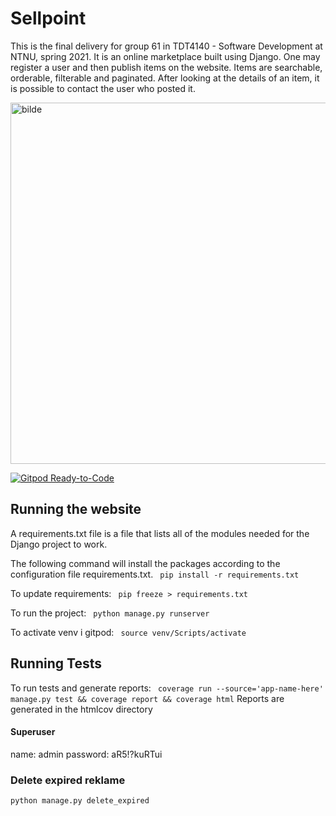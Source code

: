 # Sellpoint

This is the final delivery for group 61 in TDT4140 - Software Development at NTNU, spring 2021. It is an online marketplace built using Django. One may register a user and then publish items on the website. Items are searchable, orderable, filterable and paginated. After looking at the details of an item, it is possible to contact the user who posted it. 

<img width="578" alt="bilde" src="https://user-images.githubusercontent.com/56115181/226106317-b698f141-2a87-4c90-a77f-d8fc749b03df.PNG">

[![Gitpod Ready-to-Code](https://img.shields.io/badge/Gitpod-Ready--to--Code-blue?logo=gitpod)](https://gitpod.io/#https://gitlab.stud.idi.ntnu.no/tdt4140/landsby-4/gruppe-61/sellpoint)

## Running the website

A requirements.txt file is a file that lists all of the modules needed for the Django project to work.

The following command will install the packages according to the configuration file requirements.txt.
 ` pip install -r requirements.txt`

To update requirements:
` pip freeze > requirements.txt`

To run the project:
 ` python manage.py runserver`

To activate venv i gitpod: ` source venv/Scripts/activate`

## Running Tests
To run tests and generate reports:
` coverage run --source='app-name-here' manage.py test && coverage report && coverage html`
Reports are generated in the htmlcov directory

#### Superuser
name: admin
password: aR5!?kuRTui

### Delete expired reklame
`python manage.py delete_expired`

